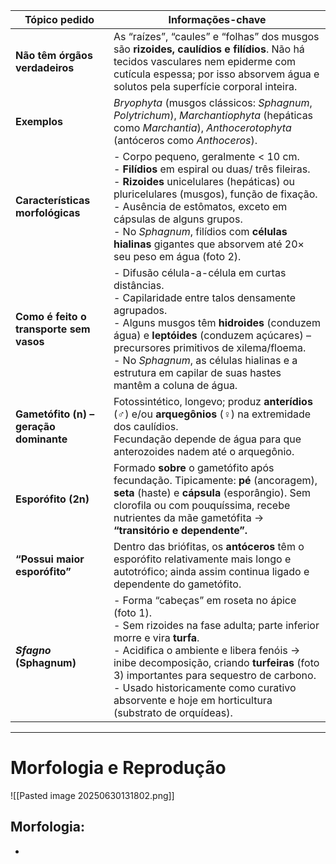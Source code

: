 
| Tópico pedido                           | Informações-chave                                                                                                                                                                                                                                                                                                                                                           |
| --------------------------------------- | --------------------------------------------------------------------------------------------------------------------------------------------------------------------------------------------------------------------------------------------------------------------------------------------------------------------------------------------------------------------------- |
| **Não têm órgãos verdadeiros**          | As “raízes”, “caules” e “folhas” dos musgos são **rizoides, caulídios e filídios**. Não há tecidos vasculares nem epiderme com cutícula espessa; por isso absorvem água e solutos pela superfície corporal inteira.                                                                                                                                                         |
| **Exemplos**                            | _Bryophyta_ (musgos clássicos: _Sphagnum_, _Polytrichum_), _Marchantiophyta_ (hepáticas como _Marchantia_), _Anthocerotophyta_ (antóceros como _Anthoceros_).                                                                                                                                                                                                               |
| **Características morfológicas**        | - Corpo pequeno, geralmente < 10 cm.  <br>- **Filídios** em espiral ou duas/ três fileiras.  <br>- **Rizoides** unicelulares (hepáticas) ou pluricelulares (musgos), função de fixação.  <br>- Ausência de estômatos, exceto em cápsulas de alguns grupos.  <br>- No _Sphagnum_, filídios com **células hialinas** gigantes que absorvem até 20× seu peso em água (foto 2). |
| **Como é feito o transporte sem vasos** | - Difusão célula-a-célula em curtas distâncias.  <br>- Capilaridade entre talos densamente agrupados.  <br>- Alguns musgos têm **hidroides** (conduzem água) e **leptóides** (conduzem açúcares) – precursores primitivos de xilema/floema.  <br>- No _Sphagnum_, as células hialinas e a estrutura em capilar de suas hastes mantêm a coluna de água.                      |
| **Gametófito (n) – geração dominante**  | Fotossintético, longevo; produz **anterídios** (♂) e/ou **arquegônios** (♀) na extremidade dos caulídios.  <br>Fecundação depende de água para que anterozoides nadem até o arquegônio.                                                                                                                                                                                     |
| **Esporófito (2n)**                     | Formado **sobre** o gametófito após fecundação. Tipicamente: **pé** (ancoragem), **seta** (haste) e **cápsula** (esporângio). Sem clorofila ou com pouquíssima, recebe nutrientes da mãe gametófita → **“transitório e dependente”.**                                                                                                                                       |
| **“Possui maior esporófito”**           | Dentro das briófitas, os **antóceros** têm o esporófito relativamente mais longo e autotrófico; ainda assim continua ligado e dependente do gametófito.                                                                                                                                                                                                                     |
| **_Sfagno_ (Sphagnum)**                 | - Forma “cabeças” em roseta no ápice (foto 1).  <br>- Sem rizoides na fase adulta; parte inferior morre e vira **turfa**.  <br>- Acidifica o ambiente e libera fenóis → inibe decomposição, criando **turfeiras** (foto 3) importantes para sequestro de carbono.  <br>- Usado historicamente como curativo absorvente e hoje em horticultura (substrato de orquídeas).     |

---

# Morfologia e Reprodução
 
![[Pasted image 20250630131802.png]]

## Morfologia: 

- 